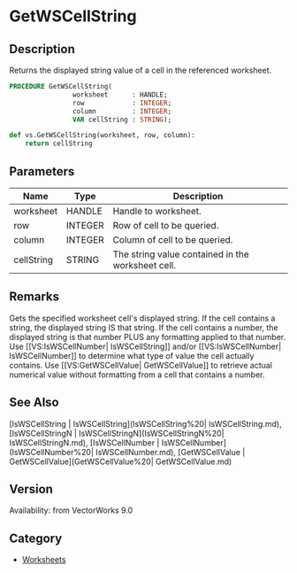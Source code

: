 # GetWSCellString

## Description
Returns the displayed string value of a cell in the referenced worksheet.

```pascal
PROCEDURE GetWSCellString(
				worksheet      : HANDLE;
				row            : INTEGER;
				column         : INTEGER;
				VAR cellString : STRING);
```

```python
def vs.GetWSCellString(worksheet, row, column):
    return cellString
```

## Parameters
|Name|Type|Description|
|---|---|---|
|worksheet|HANDLE|Handle to worksheet.|
|row|INTEGER|Row of cell to be queried.|
|column|INTEGER|Column of cell to be queried.|
|cellString|STRING|The string value contained in the worksheet cell.|

## Remarks
Gets the specified worksheet cell's displayed string.
If the cell contains a string, the displayed string IS that string.
If the cell contains a number, the displayed string is that number PLUS any formatting applied to that number.
Use [[VS:IsWSCellNumber| IsWSCellString]] and/or [[VS:IsWSCellNumber| IsWSCellNumber]] to determine what type of value the cell actually contains. 
Use [[VS:GetWSCellValue| GetWSCellValue]] to retrieve actual numerical value without formatting from a cell that contains a number.

## See Also
[IsWSCellString | IsWSCellString](IsWSCellString%20| IsWSCellString.md), [IsWSCellStringN | IsWSCellStringN](IsWSCellStringN%20| IsWSCellStringN.md), [IsWSCellNumber | IsWSCellNumber](IsWSCellNumber%20| IsWSCellNumber.md), [GetWSCellValue | GetWSCellValue](GetWSCellValue%20| GetWSCellValue.md)

## Version
Availability: from VectorWorks 9.0

## Category
* [Worksheets](../Categories/Worksheets.md)
